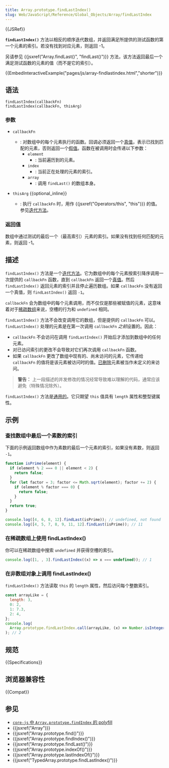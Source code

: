 ```yaml
---
title: Array.prototype.findLastIndex()
slug: Web/JavaScript/Reference/Global_Objects/Array/findLastIndex
---
```


{{JSRef}}

**`findLastIndex()`** 方法以相反的顺序迭代数组，并返回满足所提供的测试函数的第一个元素的索引。若没有找到对应元素，则返回 -1。

另请参见 {{jsxref("Array.findLast()", "findLast()")}} 方法，该方法返回最后一个满足测试函数的元素的值（而不是它的索引）。

{{EmbedInteractiveExample("pages/js/array-findlastindex.html","shorter")}}

## 语法

```js-nolint
findLastIndex(callbackFn)
findLastIndex(callbackFn, thisArg)
```

### 参数

- `callbackFn`

  - : 对数组中的每个元素执行的函数。回调必须返回一个[真值](/zh-CN/docs/Glossary/Truthy)，表示已找到匹配的元素，否则返回一个[假值](/zh-CN/docs/Glossary/Falsy)。函数在被调用时会传递以下参数：
    - `element`
      - : 当前遍历到的元素。
    - `index`
      - : 当前正在处理的元素的索引。
    - `array`
      - : 调用 `findLast()` 的数组本身。
- `thisArg` {{optional_inline}}
  - : 执行 `callbackFn` 时，用作 {{jsxref("Operators/this", "this")}} 的值。参见[迭代方法](/zh-CN/docs/Web/JavaScript/Reference/Global_Objects/Array#迭代方法)。

### 返回值

数组中通过测试的最后一个（最高索引）元素的索引。如果没有找到任何匹配的元素，则返回 -1。

## 描述

`findLastIndex()` 方法是一个[迭代方法](/zh-CN/docs/Web/JavaScript/Reference/Global_Objects/Array#迭代方法)。它为数组中的每个元素按索引降序调用一次提供的 `callbackFn` 函数，直到 `callbackFn` 返回一个[真值](/zh-CN/docs/Glossary/Truthy)。然后 `findLastIndex()` 返回元素的索引并且停止遍历数组。如果 `callbackFn` 没有返回一个真值，则 `findLastIndex()` 返回 `-1`。

`callbackFn` 会为数组中的每个元素调用，而不仅仅是那些被赋值的元素，这意味着对于[稀疏数组](/zh-CN/docs/Web/JavaScript/Guide/Indexed_collections#稀疏数组)来说，空槽的行为和 `undefined` 相同。

`findLastIndex()` 方法不会改变调用它的数组，但是提供的 `callbackFn` 可以。`findLastIndex()` 处理的元素是在第一次调用 `callbackFn` *之前*设置的。因此：

- `callbackFn` 不会访问在调用 `findLastIndex()` 开始后才添加到数组中的任何元素。
- 对已访问索引的更改不会导致对它们再次调用 `callbackFn` 函数。
- 如果 `callbackFn` 更改了数组中现有的、尚未访问的元素，它传递给`callbackFn` 的值将是该元素被访问时的值。[已删除](/zh-CN/docs/Web/JavaScript/Reference/Operators/delete)元素被当作未定义的来访问。

>**警告：** 上一段描述的并发修改的情况经常导致难以理解的代码，通常应该避免（特殊情况除外）。

`findLastIndex()` 方法是[通用的](/zh-CN/docs/Web/JavaScript/Reference/Global_Objects/Array#通用数组方法)。它只期望 `this` 值具有 `length` 属性和整型键属性。

## 示例

### 查找数组中最后一个素数的索引

下面的示例返回数组中作为素数的最后一个元素的索引，如果没有素数，则返回 `-1`。

```js
function isPrime(element) {
  if (element % 2 === 0 || element < 2) {
    return false;
  }
  for (let factor = 3; factor <= Math.sqrt(element); factor += 2) {
    if (element % factor === 0) {
      return false;
    }
  }
  return true;
}

console.log([4, 6, 8, 12].findLast(isPrime)); // undefined, not found
console.log([4, 5, 7, 8, 9, 11, 12].findLast(isPrime)); // 11
```

### 在稀疏数组上使用 findLastIndex()

你可以在稀疏数组中搜索 `undefined` 并获得空槽的索引。

```js
console.log([1, , 3].findLastIndex((x) => x === undefined)); // 1
```

### 在非数组对象上调用 findLastIndex()

`findLastIndex()` 方法读取 `this` 的 `length` 属性，然后访问每个整数索引。

```js
const arrayLike = {
  length: 3,
  0: 2,
  1: 7.3,
  2: 4,
};
console.log(
  Array.prototype.findLastIndex.call(arrayLike, (x) => Number.isInteger(x)),
); // 2
```

## 规范

{{Specifications}}

## 浏览器兼容性

{{Compat}}

## 参见

- [`core-js` 中 `Array.prototype.findIndex` 的 polyfill](https://github.com/zloirock/core-js#ecmascript-array)
- {{jsxref("Array")}}
- {{jsxref("Array.prototype.find()")}}
- {{jsxref("Array.prototype.findIndex()")}}
- {{jsxref("Array.prototype.findLast()")}}
- {{jsxref("Array.prototype.indexOf()")}}
- {{jsxref("Array.prototype.lastIndexOf()")}}
- {{jsxref("TypedArray.prototype.findLastIndex()")}}
